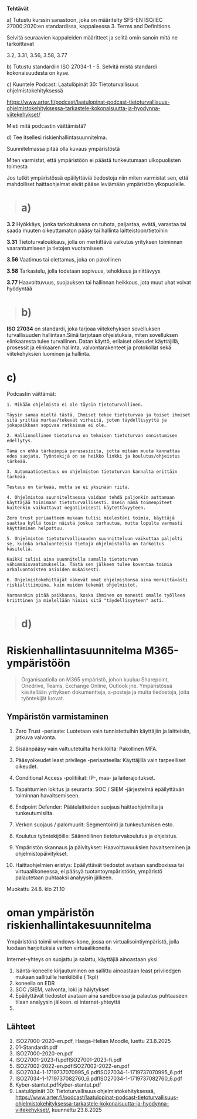 **Tehtävät**

a) Tutustu kurssin sanastoon, joka on määritelty SFS-EN ISO/IEC 27000:2020:en standardissa, kappaleessa 3. Terms and Definitions.

Selvitä seuraavien kappaleiden määritteet ja selitä omin sanoin mitä ne tarkoittavat 

3.2, 3.31, 3.56, 3.58, 3.77

b) Tutustu standardiin ISO 27034-1 - 5. Selvitä mistä standardi kokonaisuudesta on kyse.

c) Kuuntele Podcast: Laatulöpinät 30: Tietoturvallisuus ohjelmistokehityksessä

 https://www.arter.fi/podcast/laatulopinat-podcast-tietoturvallisuus-ohjelmistokehityksessa-tarkastele-kokonaisuutta-ja-hyodynna-viitekehykset/
 
Mieti mitä podcastin väittämistä?

d) Tee itsellesi riskienhallintasuunnitelma.

Suunnitelmassa pitää olla kuvaus ympäristöstä

Miten varmistat, että ympäristöön ei päästä tunkeutumaan ulkopuolisten toimesta

Jos tutkit ympäristössä epäilyttäviä tiedostoja niin miten varmistat sen, että mahdolliset haittaohjelmat eivät pääse leviämään ympäristön ylkopuolelle.



 ># a)

   **3.2**  Hyökkäys, jonka tarkoituksena on tuhota, paljastaa, evätä, varastaa tai saada muuten oikeuttamaton pääsy tai hallinta laitteistoon/tietoihin

   **3.31** Tietoturvaloukkaus, jolla on merkittävä vaikutus yrityksen toiminnan vaarantumiseen ja tietojen vuotamiseen

   **3.56** Vaatimus tai olettamus, joka on pakollinen

   **3.58** Tarkastelu, jolla todetaan sopivuus, tehokkuus ja riittävyys

   **3.77** Haavoittuvuus, suojauksen tai hallinnan heikkous, jota muut uhat voivat hyödyntää
   

 ># b)

  **ISO 27034** on standardi, joka tarjoaa viitekehyksen sovelluksen turvallisuuden hallintaan.Siinä tarjotaan ohjeistuksia, miten sovelluksen elinkaaresta tulee turvallinen. Datan käyttö, erilaiset oikeudet käyttäjillä, prosessit ja elinkaaren hallinta, valvontarakenteet ja protokollat sekä viitekehyksien luominen ja hallinta.



 # c)

 Podcastin väittämät:

    1. Mikään ohjelmisto ei ole täysin tietoturvallinen.

    Täysin samaa mieltä tästä. Ihmiset tekee tietoturvaa ja toiset ihmiset sitä yrittää murtaa/tekevät virheitä, joten täydellisyyttä ja jokapaikkaan sopivaa ratkaisua ei ole. 
    
    2. Hallinnollinen tietoturva on teknisen tietoturvan onnistumisen edellytys.

    Tämä on ehkä tärkeimpiä perusasioita, jotta mitään muuta kannattaa edes suojata. Työntekijä on se heikko linkki ja koulutus/ohjeistus tärkeää. 
    
    3. Automaatiotestaus on ohjelmiston tietoturvan kannalta erittäin tärkeää.

    Testaus on tärkeää, mutta se ei yksinään riitä.
    
    4. Ohjelmistoa suunniteltaessa voidaan tehdä paljonkin auttamaan käyttäjää toimimaan tietoturvallisesti. Usein nämä toimenpiteet kuitenkin vaikuttavat negatiivisesti käytettävyyteen.

    Zero trust periaatteen mukaan tulisi mielestäni toimia, käyttäjä saattaa kyllä tosin näistä joskus turhautua, mutta lopulta varmasti käyttäminen helpottuu. 
    
    5. Ohjelmiston tietoturvallisuuden suunnitteluun vaikuttaa paljolti se, kuinka arkaluonteisia tietoja ohjelmistolla on tarkoitus käsitellä.

    Kaikki tulisi aina suunnitella samalla tietoturvan vähimmäisvaatimuksella. Tästä sen jälkeen tulee koventaa toimia arkaluontoisten asioiden mukaisesti.
    
    6. Ohjelmistokehittäjät näkevät omat ohjelmistonsa aina merkittävästi riskialttiimpina, kuin muiden tekemät ohjelmistot.

    Varmaankin pitää paikkansa, koska ihminen on monesti omalle työlleen kriittinen ja mielellään hioisi sitä "täydellisyyteen" asti. 

    
    

 ># d)

 # Riskienhallintasuunnitelma M365-ympäristöön

 >Organisaatiolla on M365 ympäristö, johon kuuluu Sharepoint, Onedrive, Teams, Exchange Online, Outlook jne.
 Ympäristössä käsitellään yrityksen dokumentteja, s-posteja ja muita tiedostoja, joita työntekijät luovat.

## Ympäristön varmistaminen

1. Zero Trust -periaate: Luotetaan vain tunnistettuihin käyttäjiin ja laitteisiin, jatkuva valvonta.

2. Sisäänpääsy vain valtuutetuilta henkilöiltä: Pakollinen MFA.

3. Pääsyoikeudet least privilege -periaatteella: Käyttäjillä vain tarpeelliset oikeudet.

4. Conditional Access -politiikat: IP-, maa- ja laiterajoitukset.

5. Tapahtumien lokitus ja seuranta: SOC / SIEM -järjestelmä epäilyttävän toiminnan havaitsemiseen.

6. Endpoint Defender: Päätelaitteiden suojaus haittaohjelmilta ja tunkeutumisilta.

7. Verkon suojaus / palomuurit: Segmentointi ja tunkeutumisen esto.

8. Koulutus työntekijöille: Säännöllinen tietoturvakoulutus ja ohjeistus.

9. Ympäristön skannaus ja päivitykset: Haavoittuvuuksien havaitseminen ja ohjelmistopäivitykset.

10. Haittaohjelmien eristys: Epäilyttävät tiedostot avataan sandboxissa tai virtuaalikoneessa, ei pääsyä tuotantoympäristöön, ympäristö palautetaan puhtaaksi analyysin jälkeen.

Muokattu 24.8. klo 21.10

# oman ympäristön riskienhallintakesuunnitelma

Ympäristönä toimii windows-kone, jossa on virtualisointiympäristö, jolla luodaan harjoituksia varten virtuaalikoneita.

Internet-yhteys on suojattu ja salattu, käyttäjiä ainoastaan yksi.

 1. Isäntä-koneelle kirjautuminen on sallittu ainoastaan least priviledgen mukaan sallituille henkilöille ( 1kpl)
 2. koneella on EDR
 3. SOC /SIEM, valvonta, loki ja hälytykset
 4. Epäilyttävät tiedostot avataan aina sandboxissa ja palautus puhtaaseen tilaan analyysin jälkeen. ei internet-yhteyttä 
 5. 



  ## Lähteet

  1. ISO27000-2020-en.pdf, Haaga-Helian Moodle, luettu 23.8.2025
  2. 01-Standardit.pdf
  3. ISO27000-2020-en.pdf
  4. ISO27001-2023-fi.pdfISO27001-2023-fi.pdf
  5. ISO27002-2022-en.pdfISO27002-2022-en.pdf
  6. ISO27034-1-1719737070995_6.pdfISO27034-1-1719737070995_6.pdf
  7. ISO27034-1-1719737082760_6.pdfISO27034-1-1719737082760_6.pdf
  8. Kyber-stantut.pdfKyber-stantut.pdf
  9. Laatulöpinät 30: Tietoturvallisuus ohjelmistokehityksessä, https://www.arter.fi/podcast/laatulopinat-podcast-tietoturvallisuus-ohjelmistokehityksessa-tarkastele-kokonaisuutta-ja-hyodynna-viitekehykset/, kuunneltu 23.8.2025


